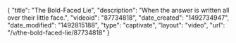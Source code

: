 {
    "title": "The Bold-Faced Lie",
    "description": "When the answer is written all over their little face.",
    "videoid": "87734818",
    "date_created": "1492734947",
    "date_modified": "1492815188",
    "type": "captivate",
    "layout": "video",
    "url": "\/v\/the-bold-faced-lie\/87734818"
}
